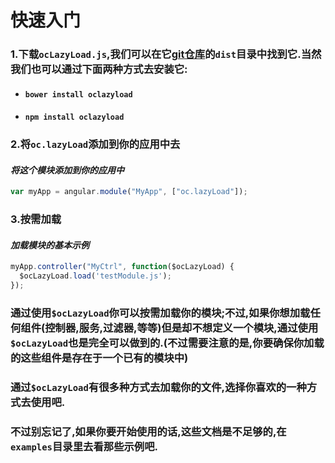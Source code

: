 # 快速入门
### 1.下载`ocLazyLoad.js`,我们可以在它[git仓库](https://github.com/ocombe/ocLazyLoad)的`dist`目录中找到它.当然我们也可以通过下面两种方式去安装它:
+ #### `bower install oclazyload`
+ #### `npm install oclazyload`

### 2.将`oc.lazyLoad`添加到你的应用中去
#### *将这个模块添加到你的应用中*
```javascript
var myApp = angular.module("MyApp", ["oc.lazyLoad"]);
```
### 3.按需加载
#### *加载模块的基本示例*
```javascript
myApp.controller("MyCtrl", function($ocLazyLoad) {
  $ocLazyLoad.load('testModule.js');
});
```

### 通过使用`$ocLazyLoad`你可以按需加载你的模块;不过,如果你想加载任何组件(控制器,服务,过滤器,等等)但是却不想定义一个模块,通过使用`$ocLazyLoad`也是完全可以做到的.(**不过需要注意的是,你要确保你加载的这些组件是存在于一个已有的模块中**)
### 通过`$ocLazyLoad`有很多种方式去加载你的文件,选择你喜欢的一种方式去使用吧.
### 不过别忘记了,如果你要开始使用的话,这些文档是不足够的,在`examples`目录里去看那些示例吧.